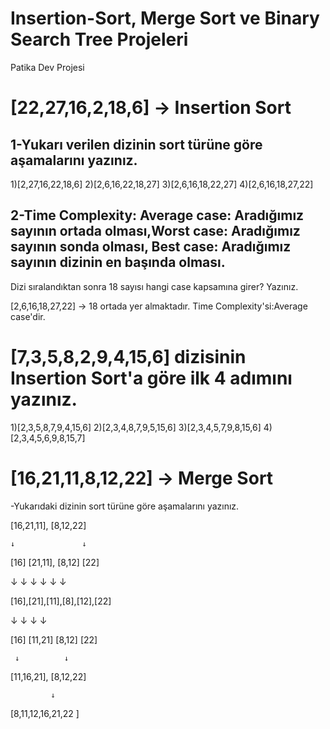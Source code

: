 # Insertion-Sort, Merge Sort ve Binary Search Tree Projeleri
Patika Dev Projesi

# [22,27,16,2,18,6] -> Insertion Sort

## 1-Yukarı verilen dizinin sort türüne göre aşamalarını yazınız.

1)[2,27,16,22,18,6]
2)[2,6,16,22,18,27]
3)[2,6,16,18,22,27]
4)[2,6,16,18,27,22]

## 2-Time Complexity: Average case: Aradığımız sayının ortada olması,Worst case: Aradığımız sayının sonda olması, Best case: Aradığımız sayının dizinin en başında olması.
Dizi sıralandıktan sonra 18 sayısı hangi case kapsamına girer? Yazınız.

[2,6,16,18,27,22] -> 18 ortada yer almaktadır. Time Complexity'si:Average case'dir.

# [7,3,5,8,2,9,4,15,6] dizisinin Insertion Sort'a göre ilk 4 adımını yazınız.

1)[2,3,5,8,7,9,4,15,6]
2)[2,3,4,8,7,9,5,15,6]
3)[2,3,4,5,7,9,8,15,6]
4)[2,3,4,5,6,9,8,15,7]

# [16,21,11,8,12,22] -> Merge Sort

-Yukarıdaki dizinin sort türüne göre aşamalarını yazınız.

[16,21,11], [8,12,22]

    ↓               ↓
    
[16] [21,11], [8,12] [22]

 ↓    ↓     ↓   ↓    ↓    ↓
 
[16],[21],[11],[8],[12],[22]

  ↓     ↓      ↓     ↓
  
[16] [11,21] [8,12] [22]

     ↓          ↓ 
     
[11,16,21], [8,12,22]

	         ↓
		 
  [8,11,12,16,21,22 ]
  
  

